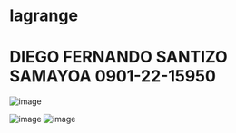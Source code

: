 # lagrange
# DIEGO FERNANDO SANTIZO SAMAYOA 0901-22-15950
![image](https://github.com/user-attachments/assets/ed7fd581-22ea-4a39-9e32-41f567aa5d28)

![image](https://github.com/user-attachments/assets/0a8d37db-99df-4cab-a617-29bb4b9f6a12)
![image](https://github.com/user-attachments/assets/8d898936-7f65-4df6-81e9-bb474ab17975)
